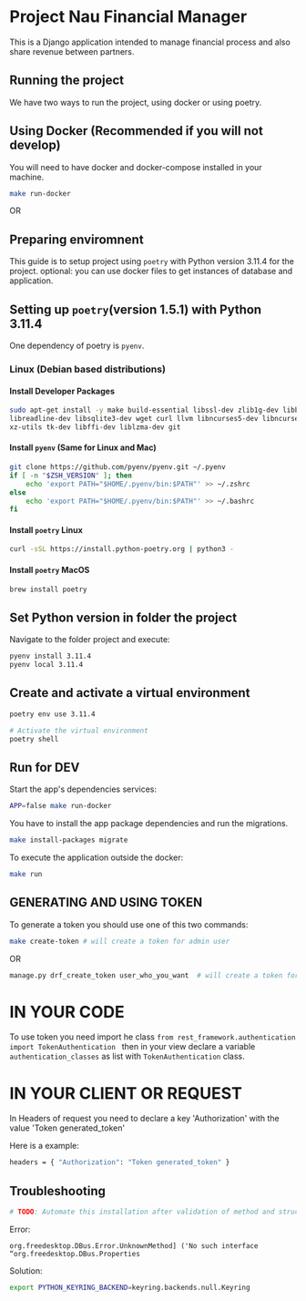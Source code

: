 # Project Nau Financial Manager

This is a Django application intended to manage financial process and also share revenue between partners.

## Running the project

We have two ways to run the project, using docker or using poetry.

## Using Docker (Recommended if you will not develop)

You will need to have docker and docker-compose installed in your machine.

```bash
make run-docker
```

OR

## Preparing enviromnent

This guide is to setup project using `poetry` with Python version 3.11.4 for the project.
optional: you can use docker files to get instances of database and application.

## Setting up `poetry`(version 1.5.1) with Python 3.11.4

One dependency of poetry is `pyenv`.

### Linux (Debian based distributions)

#### Install Developer Packages

```bash
sudo apt-get install -y make build-essential libssl-dev zlib1g-dev libbz2-dev \
libreadline-dev libsqlite3-dev wget curl llvm libncurses5-dev libncursesw5-dev \
xz-utils tk-dev libffi-dev liblzma-dev git
```

#### Install `pyenv` (Same for Linux and Mac)

```bash
git clone https://github.com/pyenv/pyenv.git ~/.pyenv
if [ -n "$ZSH_VERSION" ]; then
    echo 'export PATH="$HOME/.pyenv/bin:$PATH"' >> ~/.zshrc
else
    echo 'export PATH="$HOME/.pyenv/bin:$PATH"' >> ~/.bashrc
fi
```

#### Install `poetry` Linux

```bash
curl -sSL https://install.python-poetry.org | python3 -
```

#### Install `poetry` MacOS

```bash
brew install poetry
```

## Set Python version in folder the project

Navigate to the folder project and execute:

```bash
pyenv install 3.11.4
pyenv local 3.11.4
```

## Create and activate a virtual environment

```bash
poetry env use 3.11.4

# Activate the virtual environment
poetry shell
```

## Run for DEV

Start the app's dependencies services:
```bash
APP=false make run-docker
```

You have to install the app package dependencies and run the migrations.
```bash
make install-packages migrate
```

To execute the application outside the docker:
```bash
make run
```

## GENERATING AND USING TOKEN

To generate a token you should use one of this two commands:
```bash
make create-token # will create a token for admin user
```
OR
```bash
manage.py drf_create_token user_who_you_want  # will create a token for indicated user
```

# IN YOUR CODE
To use token you need import he class ```from rest_framework.authentication import TokenAuthentication ```
then in your view declare a variable ```authentication_classes``` as list with ```TokenAuthentication``` class.

# IN YOUR CLIENT OR REQUEST
In Headers of request you need to declare a key 'Authorization' with the value 'Token generated_token'

Here is a example:
```bash
headers = { "Authorization": "Token generated_token" }
```

## Troubleshooting

```bash
# TODO: Automate this installation after validation of method and structure
```

Error:
```
org.freedesktop.DBus.Error.UnknownMethod] ('No such interface “org.freedesktop.DBus.Properties
```

Solution:
```bash
export PYTHON_KEYRING_BACKEND=keyring.backends.null.Keyring
```
